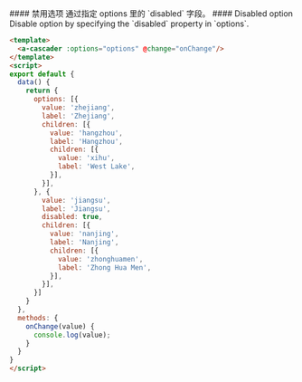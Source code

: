 
<cn>
#### 禁用选项
通过指定 options 里的 `disabled` 字段。
</cn>

<us>
#### Disabled option
Disable option by specifying the `disabled` property in `options`.
</us>

```html
<template>
  <a-cascader :options="options" @change="onChange"/>
</template>
<script>
export default {
  data() {
    return {
      options: [{
        value: 'zhejiang',
        label: 'Zhejiang',
        children: [{
          value: 'hangzhou',
          label: 'Hangzhou',
          children: [{
            value: 'xihu',
            label: 'West Lake',
          }],
        }],
      }, {
        value: 'jiangsu',
        label: 'Jiangsu',
        disabled: true,
        children: [{
          value: 'nanjing',
          label: 'Nanjing',
          children: [{
            value: 'zhonghuamen',
            label: 'Zhong Hua Men',
          }],
        }],
      }]
    }
  },
  methods: {
    onChange(value) {
      console.log(value);
    }
  }
}
</script>
```

